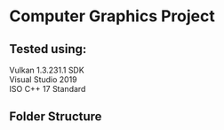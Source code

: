 # Computer Graphics Project

## Tested using:
Vulkan 1.3.231.1 SDK  
Visual Studio 2019  
ISO C++ 17 Standard

## Folder Structure

